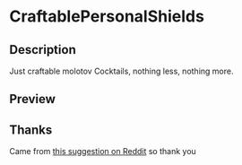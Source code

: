 # CraftablePersonalShields
## Description
Just craftable molotov Cocktails, nothing less, nothing more.    
## Preview
## Thanks
Came from [this suggestion on Reddit](https://www.reddit.com/r/RimWorld/comments/561xz4/beer_cloth_molotovs/) so thank you 
